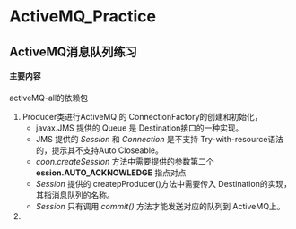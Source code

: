 ActiveMQ_Practice
=================
ActiveMQ消息队列练习
--
#### 主要内容
activeMQ-all的依赖包
1. Producer类进行ActiveMQ 的 ConnectionFactory的创建和初始化，
    + javax.JMS 提供的 Queue 是 Destination接口的一种实现。
    + JMS 提供的 *Session* 和 *Connection* 是不支持 Try-with-resource语法的，提示其不支持Auto Closeable。 
    + *coon.createSession* 方法中需要提供的参数第二个 **ession.AUTO_ACKNOWLEDGE** 指点对点
    + *Session* 提供的 createpProducer()方法中需要传入 Destination的实现，其指消息队列的名称。
    + *Session* 只有调用 *commit()* 方法才能发送对应的队列到 ActiveMQ上。
2. 
